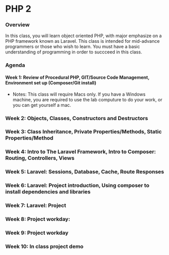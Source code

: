 # PHP 2

### Overview

In this class, you will learn object oriented PHP, with major emphasize on a PHP framework known as Laravel. This class is intended for mid-advance programmers or those who wish to learn. You must have a basic understanding of programming in order to succceed in this class.

### Agenda

#### Week 1: Review of Procedural PHP, GIT/Source Code Management, Environment set up (Composer/Git install)

- Notes: This class will require Macs only. If you have a Windows machine, you are required to use the lab computure to do your work, or you can get yourself a mac.

### Week 2: Objects, Classes, Constructors and Destructors

### Week 3: Class Inheritance, Private Properties/Methods, Static Properties/Method

### Week 4: Intro to The Laravel Framework, Intro to Composer: Routing, Controllers, Views

### Week 5: Laravel: Sessions, Database, Cache, Route Responses

### Week 6: Laravel: Project introduction, Using composer to install dependencies and libraries

### Week 7: Laravel: Project

### Week 8: Project workday:

### Week 9: Project workday

### Week 10: In class project demo
